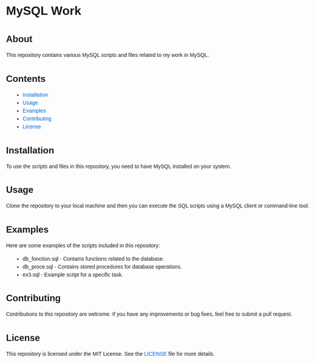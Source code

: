 <!DOCTYPE html>
<html>
<head>
  <meta charset="UTF-8">
  <title>MySQL Work - GitHub Repository</title>
  <style>
    body {
      font-family: Arial, sans-serif;
      line-height: 1.5;
      padding: 20px;
      max-width: 800px;
      margin: 0 auto;
    }

    h1, h2 {
      color: #333;
    }

    h1 {
      font-size: 32px;
      margin-bottom: 20px;
    }

    h2 {
      font-size: 24px;
      margin-bottom: 14px;
    }

    p {
      margin-bottom: 10px;
    }

    ul {
      margin-bottom: 14px;
    }

    li {
      margin-left: 20px;
    }

    a {
      color: #0366d6;
      text-decoration: none;
    }

    a:hover {
      text-decoration: underline;
    }
  </style>
</head>
<body>
  <h1>MySQL Work</h1>
  
  <h2>About</h2>
  <p>This repository contains various MySQL scripts and files related to my work in MySQL.</p>
  
  <h2>Contents</h2>
  <ul>
    <li><a href="#installation">Installation</a></li>
    <li><a href="#usage">Usage</a></li>
    <li><a href="#examples">Examples</a></li>
    <li><a href="#contributing">Contributing</a></li>
    <li><a href="#license">License</a></li>
  </ul>
  
  <h2 id="installation">Installation</h2>
  <p>To use the scripts and files in this repository, you need to have MySQL installed on your system.</p>
  
  <h2 id="usage">Usage</h2>
  <p>Clone the repository to your local machine and then you can execute the SQL scripts using a MySQL client or command-line tool.</p>
  
  <h2 id="examples">Examples</h2>
  <p>Here are some examples of the scripts included in this repository:</p>
  <ul>
    <li>db_fonction.sql - Contains functions related to the database.</li>
    <li>db_proce.sql - Contains stored procedures for database operations.</li>
    <li>ex3.sql - Example script for a specific task.</li>
    <!-- Add more examples as needed -->
  </ul>
  
  <h2 id="contributing">Contributing</h2>
  <p>Contributions to this repository are welcome. If you have any improvements or bug fixes, feel free to submit a pull request.</p>
  
  <h2 id="license">License</h2>
  <p>This repository is licensed under the MIT License. See the <a href="LICENSE">LICENSE</a> file for more details.</p>
</body>
</html>
